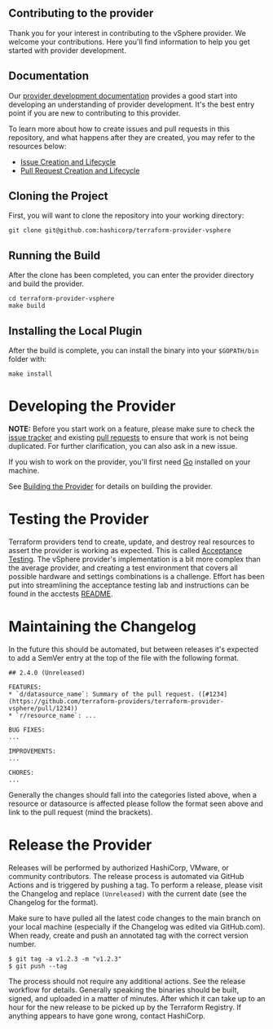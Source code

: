 ## Contributing to the provider

Thank you for your interest in contributing to the vSphere provider. We welcome your contributions. Here you'll find information to help you get started with provider development.

## Documentation

Our [provider development documentation](https://www.terraform.io/docs/extend/) provides a good start into developing an understanding of provider development. It's the best entry point if you are new to contributing to this provider.

To learn more about how to create issues and pull requests in this repository, and what happens after they are created, you may refer to the resources below:

- [Issue Creation and Lifecycle](ISSUES.md)
- [Pull Request Creation and Lifecycle](PULL_REQUESTS.md)

## Cloning the Project

First, you will want to clone the repository into your working directory:

```shell
git clone git@github.com:hashicorp/terraform-provider-vsphere
```

## Running the Build

After the clone has been completed, you can enter the provider directory and build the provider.

```shell
cd terraform-provider-vsphere
make build
```

## Installing the Local Plugin

After the build is complete, you can install the binary into your `$GOPATH/bin` folder with:

```shell
make install
```

# Developing the Provider

**NOTE:** Before you start work on a feature, please make sure to check the [issue tracker][gh-issues] and existing [pull requests][gh-prs] to ensure that work is not being duplicated. For further clarification, you can also ask in a new issue.

[gh-issues]: https://github.com/kube-cloud/terraform-provider-vsphere/issues
[gh-prs]: https://github.com/kube-cloud/terraform-provider-vsphere/pulls

If you wish to work on the provider, you'll first need [Go][go-website] installed on your machine.

[go-website]: https://golang.org/
[gopath]: http://golang.org/doc/code.html#GOPATH

See [Building the Provider](#building-the-provider) for details on building the provider.

# Testing the Provider

Terraform providers tend to create, update, and destroy real resources to assert the provider is working as expected. This is called [Acceptance Testing](https://developer.hashicorp.com/terraform/plugin/sdkv2/testing/acceptance-tests). The vSphere provider's implementation is a bit more complex than the average provider, and creating a test environment that covers all possible hardware and settings combinations is a challenge. Effort has been put into streamlining the acceptance testing lab and instructions can be found in the acctests [README](/acctests/README.md).

# Maintaining the Changelog

In the future this should be automated, but between releases it's expected to add a SemVer entry at the top of the file with the following format.

```
## 2.4.0 (Unreleased)

FEATURES:
* `d/datasource_name`: Summary of the pull request. ([#1234](https://github.com/terraform-providers/terraform-provider-vsphere/pull/1234))
* `r/resource_name`: ...

BUG FIXES:
...

IMPROVEMENTS:
...

CHORES:
...
```
Generally the changes should fall into the categories listed above, when a resource or datasource is affected please follow the format seen above and link to the pull request (mind the brackets).

# Release the Provider

Releases will be performed by authorized HashiCorp, VMware, or community contributors. The release process is automated via GitHub Actions and is triggered by pushing a tag. To perform a release, please visit the Changelog and replace `(Unreleased)` with the current date (see the Changelog for the format).

Make sure to have pulled all the latest code changes to the main branch on your local machine (especially if the Changelog was edited via GitHub.com). When ready, create and push an annotated tag with the correct version number.
```
$ git tag -a v1.2.3 -m "v1.2.3"
$ git push --tag
```

The process should not require any additional actions. See the release workflow for details. Generally speaking the binaries should be built, signed, and uploaded in a matter of minutes. After which it can take up to an hour for the new release to be picked up by the Terraform Registry. If anything appears to have gone wrong, contact HashiCorp.